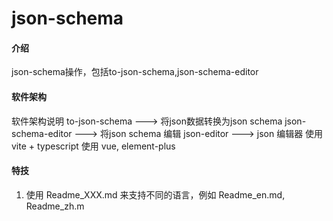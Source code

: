 # json-schema

#### 介绍
json-schema操作，包括to-json-schema,json-schema-editor

#### 软件架构
软件架构说明
to-json-schema ---> 将json数据转换为json schema
json-schema-editor ---> 将json schema 编辑
json-editor ---> json 编辑器
使用 vite + typescript
使用 vue, element-plus


#### 特技

1.  使用 Readme\_XXX.md 来支持不同的语言，例如 Readme\_en.md, Readme\_zh.m
